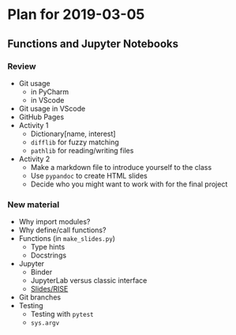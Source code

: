 # Plan for 2019-03-05


## Functions and Jupyter Notebooks

### Review
- Git usage
    - in PyCharm
    - in VScode
- Git usage in VScode
- GitHub Pages
- Activity 1
    - Dictionary[name, interest]
    - `difflib` for fuzzy matching
    - `pathlib` for reading/writing files
- Activity 2
    - Make a markdown file to introduce yourself to the class
    - Use `pypandoc` to create HTML slides
    - Decide who you might want to work with for the final project

### New material
- Why import modules?
- Why define/call functions?
- Functions (in `make_slides.py`)
    - Type hints
    - Docstrings
- Jupyter
    - Binder
    - JupyterLab versus classic interface
    - [Slides/RISE](https://github.com/marskar/jupyter-rise)
- Git branches
- Testing
    - Testing with `pytest`
    - `sys.argv`
